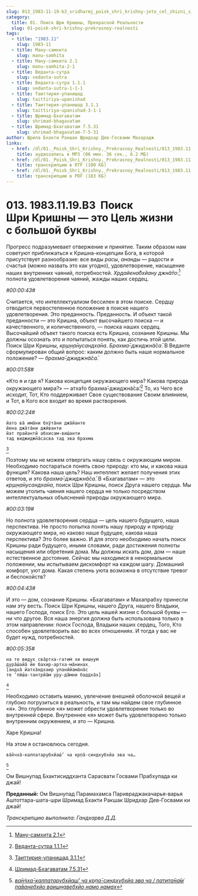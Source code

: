 ```yaml
---
slug: 013_1983-11-19-b3_sridharmj_poisk_shri_krishny-jeto_cel_zhizni_s_bolshoj_bukvy
category:
  title: 01. Поиск Шри Кришны, Прекрасной Реальности
  slug: 01-poisk-shri-krishny-prekrasnoy-realnosti
tags:
  - title: "1983.11"
    slug: 1983-11
  - title: Ману-самхита
    slug: manu-samhita
  - title: Ману-самхита 2.1
    slug: manu-samhita-2-1
  - title: Веданта-сутра
    slug: vedanta-sutra
  - title: Веданта-сутра 1.1.1
    slug: vedanta-sutra-1-1-1
  - title: Таиттирия-упанишад
    slug: taittiriya-upanishad
  - title: Таиттирия-упанишад 3.1.1
    slug: taittiriya-upanishad-3-1-1
  - title: Шримад-Бхагаватам
    slug: shrimad-bhagavatam
  - title: Шримад-Бхагаватам 7.5.31
    slug: shrimad-bhagavatam-7-5-31
author: Шрила Бхакти Ракшак Шридхар Дев-Госвами Махарадж
links:
  - href: /dl/01._Poisk_Shri_Krishny,_Prekrasnoy_Realnosti/013_1983.11.19.B3_SridharMj_Poisk_Shri_Krishny--jeto_Cel_zhizni_s_bolshoj_bukvy.mp3
    title: аудиозапись в MP3 (06 мин. 36 сек., 6.2 МБ)
  - href: /dl/01._Poisk_Shri_Krishny,_Prekrasnoy_Realnosti/013_1983.11.19.B3_SridharMj_Poisk_Shri_Krishny--jeto_Cel_zhizni_s_bolshoj_bukvy.rtf
    title: транскрипцию в RTF (100 КБ)
  - href: /dl/01._Poisk_Shri_Krishny,_Prekrasnoy_Realnosti/013_1983.11.19.B3_SridharMj_Poisk_Shri_Krishny--jeto_Cel_zhizni_s_bolshoj_bukvy.pdf
    title: транскрипцию в PDF (183 КБ)
---
```


# 013. 1983.11.19.B3  Поиск Шри Кришны — это Цель жизни с большой буквы

Прогресс подразумевает отвержение и принятие. Таким образом нам советуют приближаться к Кришна-концепции Бога, в которой присутствует разнообразие: все виды *расы*, *ананды* — радости и счастья (можно назвать это как угодно), удовлетворение, насыщение наших внутренних чаяний, потребностей. *Хр̣дайена̄бхйану джн̃а̄то*:[^_ftn1] полнота удовлетворения чаяний, жажды наших сердец.

*#00:00:43#*

Считается, что интеллектуализм бессилен в этом поиске. Сердцу отводится первостепенное положение в поиске нашего удовлетворения. Это преданность. Преданность. И объект такой преданности — это Кришна, объект высочайшего поиска — и качественного, и количественного, — поиска наших сердец. Высочайший объект такого поиска есть Кришна, сознание Кришны. Мы должны осознать это и попытаться понять, как достичь этой цели. Поиск Шри Кришны, *кр̣ш̣н̣а̄нусандха̄на*. *Брахма̄-джиджн̃а̄са̄*. В Веданте сформулирован общий вопрос: каким должно быть наше нормальное положение? — *брахма̄-джиджн̃а̄са̄*.

*#00:01:58#*

«Кто я и где я? Какова концепция окружающего мира? Какова природа окружающего мира?» — атха̄то брахма̄-джиджн̃а̄са̄:[^_ftn2] То, из Чего все исходит, Тот, Кто поддерживает Свое существование Своим влиянием, и Тот, в Кого все входит во время растворения.

*#00:02:24#*

    йато ва̄ има̄ни бхӯта̄ни джа̄йанте
    йена джа̄та̄ни джӣванти
    йат прайантй абхисам-виш́анти
    тад виджиджн̃а̄сасва тад эва брахма
[^_ftn3]

Поэтому мы не можем отвергать нашу связь с окружающим миром. Необходимо постараться понять свою природу: кто мы, и какова наша функция? Какова наша цель? Наш интеллект желает получения этих ответов, и это *брахма̄-джиджн̃а̄са̄*. В «Бхагаватам» — это *кр̣ш̣н̣а̄нусандха̄на*, поиск Шри Кришны, поиск Друга нашего сердца. Мы можем утолить чаяния нашего сердца не только посредством интеллектуальных объяснений природы окружающего мира.

*#00:03:19#*

Но полнота удовлетворения сердца — цель нашего будущего, наша перспектива. Не просто попытка понять нашу природу и природу окружающего мира, но каково наше будущее, какова наша перспектива? Это более важно. И для этого необходимо начать поиск Кришны ради будущего, иными словами, ради достижения полноты насыщения или обретения дома. Мы должны искать дом, дом — наше естественное достояние. Сейчас мы находимся в ненормальном положении, мы испытываем дискомфорт на каждом шагу. Домашний комфорт, уют дома. Какая степень уюта возможна в отсутствие тревог и беспокойств?

*#00:04:43#*

И это — дом, сознание Кришны. «Бхагаватам» и Махапрабху принесли нам эту весть. Поиск Шри Кришны, нашего Друга, нашего Владыки, нашего Господа, поиск Его. Это цель нашей жизни с большой буквы — ни что другое. Вся наша энергия должна быть использована только в этом направлении: поиск Господа, Владыки наших сердец, Того, Кто способен удовлетворить вас во всех отношениях. И тогда у вас не будет нужд, потребностей.

*#00:05:35#*

    на те видух̣ сва̄ртха-гатим̇ хи виш̣н̣ум̇
    дура̄ш́айа̄ йе бахир-артха-ма̄нинах̣
    [андха̄ йатха̄ндхаир упанӣйама̄на̄с
    те ’пӣш́а-тантрйа̄м уру-да̄мни баддха̄х̣]
[^_ftn4]

Необходимо оставить манию, увлечение внешней оболочкой вещей и глубоко погрузиться в реальность, и там мы найдем свое глубинное «я». Это глубинное «я» может обрести удовлетворение только во внутренней сфере. Внутреннее «я» может быть удовлетворено только внутренним окружением, и это — Кришна.

Харе Кришна!

На этом я остановлюсь сегодня.

    ва̄н̃чха̄-калпатарубхйаш́’ ча кр̣па̄-синдхубхйа эва ча…
[^_ftn5]

Ом Вишнупад Бхактисиддханта Сарасвати Госвами Прабхупада ки джай!

**Преданный:** Ом Вишнупад Парамахамса Паривраджакачарья-варья Аштоттара-шата-шри Шримад Бхакти Ракшак Шридхар Дев-Госвами ки джай!

*Транскрипцию выполнила: Гандхарва Д.Д.*



[^_ftn1]: [Ману-самхита 2.1](../notes/manu-samhita/manu-samhita-2-1.md)

[^_ftn2]: [Веданта-сутра 1.1.1](../notes/vedanta-sutra/vedanta-sutra-1-1-1.md)

[^_ftn3]: [Таиттирия-упанишад 3.1.1](../notes/taittiriya-upanishad/taittiriya-upanishad-3-1-1.md)

[^_ftn4]: [Шримад-Бхагаватам 7.5.31](../notes/shrimad-bhagavatam/shrimad-bhagavatam-7-5-31.md)

[^_ftn5]: [*ва̄н̃чха̄-калпатарубхйаш́’ ча кр̣па̄-синдхубхйа эва ча / патита̄на̄м̇ па̄ванебхйо ваиш̣н̣авебхйо намо намах̣*](../notes/shloka/vanchha-kalpatarubhjash-cha-krpa-sindhubhja.md)
